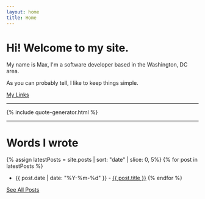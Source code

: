 ```yaml
---
layout: home
title: Home
---
```


# Hi! Welcome to my site.

My name is Max, I'm a software developer based in the Washington, DC area.

As you can probably tell, I like to keep things simple.

[My Links](/links)

---

{% include quote-generator.html %}

---

# Words I wrote

{% assign latestPosts = site.posts | sort: "date" | slice: 0, 5%}
{% for post in latestPosts  %}
* {{ post.date | date: "%Y-%m-%d" }} - [{{ post.title }}]({{post.url}})
{% endfor %}

[See All Posts](/blog)
